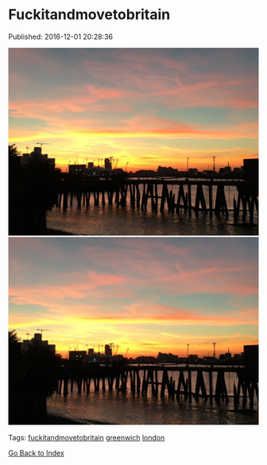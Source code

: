 
# Fuckitandmovetobritain

Published: 2016-12-01 20:28:36

![](153916572292-0.jpg)
![](153916572292-1.jpg)

Tags: [fuckitandmovetobritain](tag-fuckitandmovetobritain.md) [greenwich](tag-greenwich.md) [london](tag-london.md)

[Go Back to Index](index.md)
